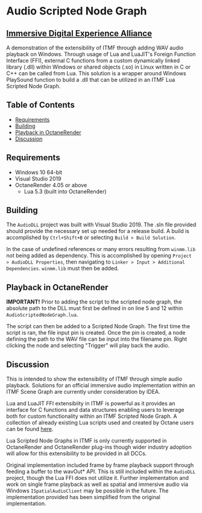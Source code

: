 # Audio Scripted Node Graph

## [Immersive Digital Experience Alliance](http://immersivealliance.org/)

A demonstration of the extensibility of ITMF through adding WAV audio playback on Windows. Through usage of Lua and LuaJIT's Foreign Function Interface (FFI), external C functions from a custom dynamically linked library (.dll) within Windows or shared objects (.so) in Linux written in C or C++ can be called from Lua. This solution is a wrapper around Windows PlaySound function to build a .dll that can be utilized in an ITMF Lua Scripted Node Graph.

## Table of Contents

* [Requirements](#requirements)
* [Building](#Building)
* [Playback in OctaneRender](#playback-in-octanerender)
* [Discussion](#discussion)

## Requirements

* Windows 10 64-bit
* Visual Studio 2019
* OctaneRender 4.05 or above
    * Lua 5.3 (built into OctaneRender)

## Building

The `AudioDLL` project was built with Visual Studio 2019. The .sln file provided should provide the necessary set up needed for a release build. A build is accomplished by `Ctrl+Shift+B` or selecting `Build > Build Solution`.

In the case of undefined references or many errors resulting from `winmm.lib` not being added as dependency. This is accomplished by opening `Project > AudioDLL Properties`, then navigating to `Linker > Input > Additional Dependencies`. `winmm.lib` must then be added. 

## Playback in OctaneRender

**IMPORTANT!**
Prior to adding the script to the scripted node graph, the absolute path to the DLL must first be defined in on line 5 and 12 within `AudioScriptedNodeGraph.lua`.

The script can then be added to a Scripted Node Graph. The first time the script is ran, the file input pin is created. Once the pin is created, a node defining the path to the WAV file can be input into the filename pin. Right clicking the node and selecting "Trigger" will play back the audio.

## Discussion

This is intended to show the extensibility of ITMF through simple audio playback. Solutions for an official immersive audio implementation within an ITMF Scene Graph are currently under consideration by IDEA.

Lua and LuaJIT FFI extensibiity in ITMF is powerful as it provides an interface for C functions and data structures enabling users to leverage both for custom functionality within an ITMF Scripted Node Graph. A collection of already existing Lua scripts used and created by Octane users can be found [here](https://render.otoy.com/forum/viewtopic.php?f=73&t=57252).

Lua Scripted Node Graphs in ITMF is only currently supported in OctaneRender and OctaneRender plug-ins though wider industry adoption will allow for this extensibility to be provided in all DCCs.

Original implementation included frame by frame playback support through feeding a buffer to the wavOut* API. This is still included within the `AudioDLL` project, though the Lua FFI does not utilize it. Further implementation and work on single frame playback as well as spatial and immersive audio via Windows `ISpatialAudioClient` may be possible in the future. The implementation provided has been simplified from the original implementation.

